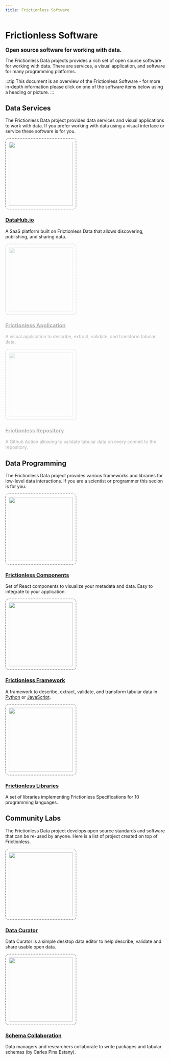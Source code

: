 ```yaml
---
title: Frictionless Software
---
```


# Frictionless Software

<big><strong>Open source software for working with data.</strong></big>

The Frictionless Data projects provides a rich set of open source software for working with data. There are services, a visual application, and software for many programming platforms.

:::tip
This document is an overview of the Frictionless Software - for more in-depth information please click on one of the software items below using a heading or picture.
:::

## Data Services

The Frictionless Data project provides data services and visual applications to work with data. If you prefer working with data using a visual interface or service these software is for you.

<div class="main-section black-text">
    <div class="features flex flex-row flex-wrap py-4">
      <div class="w-full md:w-1/3 feature flex justify-center">
        <div class="px-8 text-center">
          <a href="https://datahub.io/" target="blank">
            <img style="width: 200px; border:dashed 1px #555; padding: 10px; border-radius: 10px;" src="/img/software/datahub.png" />
            <h3>DataHub.io</h3>
          </a>
          <p>A SaaS platform built on Frictionless Data that allows discovering, publishing, and sharing data.</p>
        </div>
      </div>
      <div class="w-full md:w-1/3 feature flex justify-center" style="opacity:0.33">
        <div class="px-8 text-center">
          <a href="https://application.frictionlessdata.io" target="blank">
            <img style="width: 200px; border:dashed 1px #555; padding: 10px; border-radius: 10px;" src="/img/software/coming-soon.png" />
            <h3>Frictionless Application</h3>
          </a>
          <p>A visual application to describe, extract, validate, and transform tabular data.</p>
        </div>
      </div>
      <div class="w-full md:w-1/3 feature flex justify-center" style="opacity:0.33">
        <div class="px-8 text-center">
          <a href="https://repository.frictionlessdata.io" target="blank">
            <img style="width: 200px; border:dashed 1px #555; padding: 10px; border-radius: 10px;" src="/img/software/coming-soon.png" />
            <h3>Frictionless Repository</h3>
          </a>
          <p>A Github Action allowing to validate tabular data on every commit to the repository.</p>
        </div>
      </div>
    </div>
</div>

## Data Programming

The Frictionless Data project provides various frameworks and libraries for low-level data interactions. If you are a scientist or programmer this secion is for you.

<div class="main-section black-text">
    <div class="features flex flex-row flex-wrap py-4">
      <div class="w-full md:w-1/3 feature flex justify-center">
        <div class="px-8 text-center">
          <a href="https://components.frictionlessdata.io/" target="blank">
            <img style="width: 200px; border:dashed 1px #555; padding: 10px; border-radius: 10px;" src="/img/software/components.png" />
            <h3>Frictionless Components</h3>
          </a>
          <p>Set of React components to visualize your metadata and data. Easy to integrate to your application.</p>
        </div>
      </div>
      <div class="w-full md:w-1/3 feature flex justify-center">
        <div class="px-8 text-center">
          <a href="https://framework.frictionlessdata.io" target="blank">
            <img style="width: 200px; border:dashed 1px #555; padding: 10px; border-radius: 10px;" src="/img/software/framework.png" />
            <h3>Frictionless Framework</h3>
          </a>
          <p>A framework to describe, extract, validate, and transform tabular data in <a href="https://framework.frictionlessdata.io/" target="blank">Python</a> or <a href="https://github.com/frictionlessdata/frictionless-js" target="blank">JavaScript</a>.</p>
        </div>
      </div>
      <div class="w-full md:w-1/3 feature flex justify-center">
        <div class="px-8 text-center">
          <a href="https://libraries.frictionlessdata.io" target="blank">
            <img style="width: 200px; border:dashed 1px #555; padding: 10px; border-radius: 10px;" src="/img/software/libraries.jpg" />
            <h3>Frictionless Libraries</h3>
          </a>
          <p>A set of libraries implementing Frictionless Specifications for 10 programming languages.</p>
        </div>
      </div>
    </div>
</div>

## Community Labs

The Frictionless Data project develops open source standards and software that can be re-used by anyone. Here is a list of project created on top of Frictionless.

<div class="main-section black-text">
    <div class="features flex flex-row flex-wrap py-4">
      <div class="w-full md:w-1/3 feature flex justify-center">
        <div class="px-8 text-center">
          <a href="https://github.com/qcif/data-curator" target="blank">
            <img style="width: 200px; border:dashed 1px #555; padding: 10px; border-radius: 10px;" src="/img/software/data-curator.png" />
            <h3>Data Curator</h3>
          </a>
          <p>Data Curator is a simple desktop data editor to help describe, validate and share usable open data.</p>
        </div>
      </div>
      <div class="w-full md:w-1/3 feature flex justify-center">
        <div class="px-8 text-center">
          <a href="https://github.com/frictionlessdata/schema-collaboration" target="blank">
            <img style="width: 200px; border:dashed 1px #555; padding: 10px; border-radius: 10px;" src="/img/software/schema-collaboration.png" />
            <h3>Schema Collaboration</h3>
          </a>
          <p>Data managers and researchers collaborate to write packages and tabular schemas (by Carles Pina Estany).</p>
        </div>
      </div>
    </div>
</div>
